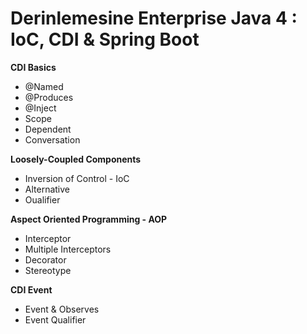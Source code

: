 # Derinlemesine Enterprise Java 4 : IoC, CDI & Spring Boot<br/>

<b>CDI Basics </b> <br/>

<ul>
<li>@Named</li>
<li>@Produces</li>
  <li>@Inject </li>
  <li>Scope </li>
  <li>Dependent </li>
  <li>Conversation </li>
</ul>


<b>Loosely-Coupled Components </b> <br/>

<ul>
<li>Inversion of Control - IoC</li>
  <li>Alternative </li>
  <li>Oualifier </li>
</ul>


<b>Aspect Oriented Programming - AOP </b> <br/>

<ul>
<li>Interceptor</li>
  <li>Multiple Interceptors </li>
  <li>Decorator </li>
  <li>Stereotype </li>
</ul>


<b>CDI Event </b> <br/>

<ul>
<li>Event & Observes</li>
  <li>Event Qualifier </li>
</ul>